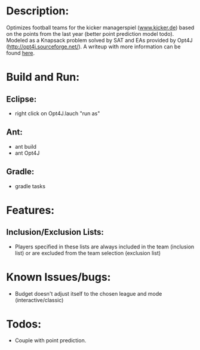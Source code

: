 # Description:
Optimizes football teams for the kicker managerspiel (www.kicker.de) based on the
points from the last year (better point prediction model todo).
Modeled as a Knapsack problem solved by SAT and EAs provided by Opt4J (http://opt4j.sourceforge.net/).
A writeup with more information can be found [here](https://weichslgartner.github.io/kicker/).


# Build and Run:

## Eclipse:
* right click on Opt4J.lauch "run as"

## Ant:
* ant build
* ant Opt4J

## Gradle: 
* gradle tasks

# Features:

## Inclusion/Exclusion Lists:
* Players specified in these lists are always included in the team (inclusion list)
  or are excluded from the team selection (exclusion list)

# Known Issues/bugs:
* Budget doesn't adjust itself to the chosen league and mode (interactive/classic)

# Todos:
* Couple with point prediction.
